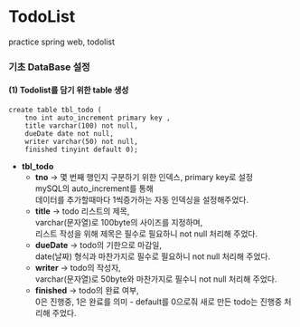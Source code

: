 # TodoList
practice spring web, todolist

###  기초 DataBase 설정
#### (1) Todolist를 담기 위한 table 생성
```mysql
create table tbl_todo (
    tno int auto_increment primary key ,
    title varchar(100) not null, 
    dueDate date not null, 
    writer varchar(50) not null,
    finished tinyint default 0);
```
* **tbl_todo**
  * **tno** &rarr; 몇 번째 행인지 구분하기 위한 인덱스,  primary key로 설정  
  mySQL의 auto_increment를 통해  
  데이터를 추가할때마다 1씩증가하는 자동 인덱싱을 설정해주었다.
  * **title** &rarr; todo 리스트의 제목,  
  varchar(문자열)로 100byte의 사이즈를 지정하며,  
  리스트 작성을 위해 제목은 필수로 필요하니 not null 처리해 주었다. 
  * **dueDate** &rarr; todo의 기한으로 마감일,  
  date(날짜) 형식과 마찬가지로 필수로 필요하니 not null 처리해 주었다.
  * **writer** &rarr; todo의 작성자,  
  varchar(문자열)로 50byte와 마찬가지로 필수니 not null 처리해 주었다.
  * **finished** &rarr; todo의 완료 여부,  
  0은 진행중, 1은 완료를 의미 - default를 0으로줘 새로 만든 todo는 진행중 처리해 주었다.
            